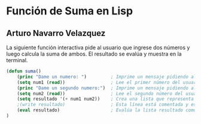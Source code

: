 # Función de Suma en Lisp
## Arturo Navarro Velazquez

La siguiente función interactiva pide al usuario que ingrese dos números y luego calcula la suma de ambos. El resultado se evalúa y muestra en la terminal.

```lisp
(defun suma()
    (princ "Dame un numero: ")         ; Imprime un mensaje pidiendo al usuario el primer número.
    (setq num1 (read))                 ; Lee el primer número del usuario y lo asigna a num1.
    (princ "Dame un segundo numero:")  ; Imprime un mensaje pidiendo al usuario el segundo número.
    (setq num2 (read))                 ; Lee el segundo número del usuario y lo asigna a num2.
    (setq resultado '(+ num1 num2))    ; Crea una lista que representa la suma de num1 y num2.
    ;(write resultado)                 ; Esta línea está comentada y escribiría la lista resultado.
    (eval resultado)                   ; Evalúa la lista resultado como una expresión de suma y devuelve el resultado.
)